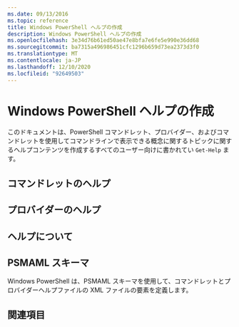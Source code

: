 ```yaml
---
ms.date: 09/13/2016
ms.topic: reference
title: Windows PowerShell ヘルプの作成
description: Windows PowerShell ヘルプの作成
ms.openlocfilehash: 3e34d76b61ed50ae47e8bfa7e6fe5e990e36dd68
ms.sourcegitcommit: ba7315a496986451cfc1296b659d73ea2373d3f0
ms.translationtype: MT
ms.contentlocale: ja-JP
ms.lasthandoff: 12/10/2020
ms.locfileid: "92649503"
---
```

# <a name="writing-windows-powershell-help"></a>Windows PowerShell ヘルプの作成

このドキュメントは、PowerShell コマンドレット、プロバイダー、およびコマンドレットを使用してコマンドラインで表示できる概念に関するトピックに関するヘルプコンテンツを作成するすべてのユーザー向けに書かれてい `Get-Help` ます。

## <a name="cmdlet-help"></a>コマンドレットのヘルプ

## <a name="provider-help"></a>プロバイダーのヘルプ

## <a name="about-help"></a>ヘルプについて

## <a name="psmaml-schema"></a>PSMAML スキーマ

 Windows PowerShell は、PSMAML スキーマを使用して、コマンドレットとプロバイダーヘルプファイルの XML ファイルの要素を定義します。

## <a name="see-also"></a>関連項目
